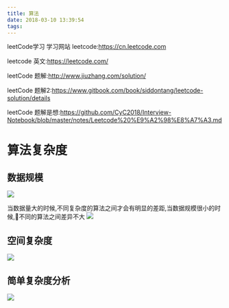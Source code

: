 ```yaml
---
title: 算法
date: 2018-03-10 13:39:54
tags:
---
```

leetCode学习<!--more-->
学习网站
leetcode:https://cn.leetcode.com

leetcode 英文:https://leetcode.com/

leetCode 题解:http://www.jiuzhang.com/solution/

leetCode 题解2:https://www.gitbook.com/book/siddontang/leetcode-solution/details

leetCode 题解是想:https://github.com/CyC2018/Interview-Notebook/blob/master/notes/Leetcode%20%E9%A2%98%E8%A7%A3.md


# 算法复杂度


## 数据规模
![](https://ws1.sinaimg.cn/large/006tKfTcgy1ft406ujpemj30hs0hs3zv.jpg)

当数据量大的时候,不同复杂度的算法之间才会有明显的差距,当数据规模很小的时候,不同的算法之间差异不大
![](https://ws3.sinaimg.cn/large/006tKfTcgy1ft40ol73gmj30p10h140b.jpg)

## 空间复杂度
![](https://ws2.sinaimg.cn/large/006tKfTcgy1ft40rotvc6j30ik0frwf8.jpg)

## 简单复杂度分析
![](https://ws3.sinaimg.cn/large/006tKfTcgy1ft40xvve1jj30y80gl3zr.jpg)
